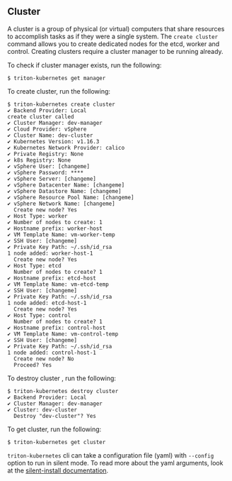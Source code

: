 ## Cluster

A cluster is a group of physical (or virtual) computers that share resources to accomplish tasks as if they were a single system.
The `create cluster` command allows you to create dedicated nodes for the etcd, worker and control. Creating clusters require a cluster manager to be running already.

To check if cluster manager exists, run the following:

```
$ triton-kubernetes get manager
```

To create cluster, run the following:

```
$ triton-kubernetes create cluster
✔ Backend Provider: Local
create cluster called
✔ Cluster Manager: dev-manager
✔ Cloud Provider: vSphere
✔ Cluster Name: dev-cluster
✔ Kubernetes Version: v1.16.3
✔ Kubernetes Network Provider: calico
✔ Private Registry: None
✔ k8s Registry: None
✔ vSphere User: [changeme]
✔ vSphere Password: ****
✔ vSphere Server: [changeme]
✔ vSphere Datacenter Name: [changeme]
✔ vSphere Datastore Name: [changeme]
✔ vSphere Resource Pool Name: [changeme]
✔ vSphere Network Name: [changeme]
  Create new node? Yes
✔ Host Type: worker
✔ Number of nodes to create: 1
✔ Hostname prefix: worker-host
✔ VM Template Name: vm-worker-temp
✔ SSH User: [changeme]
✔ Private Key Path: ~/.ssh/id_rsa
1 node added: worker-host-1
  Create new node? Yes
✔ Host Type: etcd
  Number of nodes to create? 1
✔ Hostname prefix: etcd-host
✔ VM Template Name: vm-etcd-temp
✔ SSH User: [changeme]
✔ Private Key Path: ~/.ssh/id_rsa
1 node added: etcd-host-1
  Create new node? Yes
✔ Host Type: control
  Number of nodes to create? 1
✔ Hostname prefix: control-host
✔ VM Template Name: vm-control-temp
✔ SSH User: [changeme]
✔ Private Key Path: ~/.ssh/id_rsa
1 node added: control-host-1
  Create new node? No
  Proceed? Yes
```
To destroy cluster , run the following:

```
$ triton-kubernetes destroy cluster
✔ Backend Provider: Local
✔ Cluster Manager: dev-manager
✔ Cluster: dev-cluster
  Destroy "dev-cluster"? Yes
```

To get cluster, run the following:

```
$ triton-kubernetes get cluster
```


`triton-kubernetes` cli can take a configuration file (yaml) with `--config` option to run in silent mode. To read more about the yaml arguments, look at the [silent-install documentation](https://github.com/joyent/triton-kubernetes/tree/master/docs/guide/silent-install-yaml.md).
